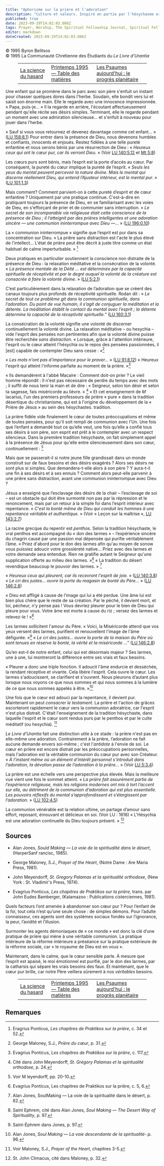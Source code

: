```yaml
---
title: "Aphorisme sur la prière et l'adoration"
description: "Culture et valeurs. Inspiré en partie par l'hésychasme orthodoxe oriental"
published: true
date: 2023-09-29T14:02:03.086Z
tags: Prayer, Worship, The Spiritual Fellowship Journal, Spiritual Fellowship, article
editor: markdown
dateCreated: 2023-09-29T14:02:03.086Z
---
```



<p class="v-card v-sheet theme--light grey lighten-3 px-2">© 1995 Byron Belitsos<br>© 1995 La Communauté Chrétienne des Étudiants du <i>Le Livre d'Urantia</i></p>
<figure class="table chapter-navigator">
  <table>
    <tbody>
      <tr>
        <td>
        <a href="/fr/article/Carol_Hay/The_Science_of_Serendipity">
          <span class="mdi mdi-arrow-left-drop-circle"></span><span class="pl-2">La science du hasard</span>
        </a>
        </td>
        <td>
        <a href="/fr/index/articles_spiritual_fellowship_journal#printemps-1995">
          <span class="mdi mdi-book-open-variant"></span><span class="pl-2">Printemps 1995 — Table des matières</span>
        </a>
        </td>
        <td>
        <a href="/fr/article/Spiritual_Fellowship_Journal/Psalms_Today_Planetary_Progress">
          <span class="pr-2">Les Psaumes aujourd'hui : le progrès planétaire</span><span class="mdi mdi-arrow-right-drop-circle"></span>
        </a>
        </td>
      </tr>
    </tbody>
  </table>
</figure>



Une enfant qui se promène dans le parc avec son père s'enfuit un instant pour chasser quelques dores dans l'herbe. Soudain, elle bondit vers lui et saisit son énorme main. Elle le regarde avec une innocence impressionnée. « Papa, puis-je… » Il la regarde en arrière, l'écoutant affectueusement pendant qu'elle récite ses désirs simples. Terminant, elle le regarde pendant un moment avec une admiration silencieuse… et s'enfuit à nouveau pour jouer dans l'herbe.

« Sauf si vous vous retournez et devenez davantage comme cet enfant… » (<a id="a40_72"></a>[LU 158:8.1](/fr/The_Urantia_Book/158#p8_1)) Pour entrer dans la présence de Dieu, nous devenons humbles et confiants, innocents et enjoués. Restez fidèles à une telle pureté enfantine et nous serons bénis par une résurrection de Dieu : « _Heureux ceux qui ont le cœur pur, car ils verront Dieu._ » (Voir <a id="a40_377"></a>[LU 140:5.12](/fr/The_Urantia_Book/140#p5_12) et [Mt 5:8](/fr/Bible/Matthew/5#v8))

Les cœurs purs sont bénis, mais l’esprit est la porte d’accès au cœur. Par conséquent, la pureté du cœur implique la pureté de l’esprit. « _Seuls les yeux du mental peuvent percevoir la nature divine. Mais le mental qui discerne réellement Dieu, qui entend l’Ajusteur intérieur, est le mental pur._ » (<a id="a42_302"></a>[LU 101:1.3](/fr/The_Urantia_Book/101#p1_3))

Mais comment? Comment parvient-on à cette pureté d’esprit et de cœur enfantine ? Uniquement par une pratique continue. C'est-à-dire en pratiquant toujours la présence de Dieu, en se familiarisant avec les voies de Dieu, en s'efforçant de prier et de communier sans interruption. « _Le secret de son incomparable vie religieuse était cette conscience de la présence de Dieu ; il l’atteignit par des prières intelligentes et une adoration sincère — une communion ininterrompue avec Dieu —..._ » (<a id="a44_494"></a>[LU 196:0.10](/fr/The_Urantia_Book/196#p0_10))

La « communion ininterrompue » signifie que l’esprit est pur dans sa concentration sur Dieu. « La prière sans distraction est l'acte le plus élevé de l'intellect... L'état de prière peut être décrit à juste titre comme un état habituel de calme imperturbable. » [^1]

Deux pratiques en particulier soutiennent la conscience non distraite de la présence de Dieu : la relaxation méditative et la consécration de la volonté. « _La présence mentale de la Déité ... est déterminée par la capacité spirituelle de réceptivité et par le degré auquel la volonté de la créature est consacrée à faire la volonté divine._ » (<a id="a48_345"></a>[LU 5:2.1](/fr/The_Urantia_Book/5#p2_1))

C’est particulièrement dans la relaxation de l’adoration que se créent des canaux toujours plus profonds de réceptivité spirituelle. Rodan dit : « _Le secret de tout ce problème git dans la communion spirituelle, dans l’adoration. Du point de vue humain, il s’agit de conjuguer la méditation et la détente. La méditation établit le contact du mental avec l’esprit ; la détente détermine la capacité de la réceptivité spirituelle._” (<a id="a50_433"></a>[LU 160:3.1](/fr/The_Urantia_Book/160#p3_1))

La consécration de la volonté signifie une volonté de discerner continuellement la volonté divine. La relaxation méditative – ou hesychia – vide l'esprit des pensées non pertinentes afin que la volonté divine puisse être recherchée _sans distraction_. « Lorsque, grâce à l'attention intérieure, l'esprit ou le cœur atteint l'hésychia ou le repos des pensées passionnées, il [est] capable de contempler Dieu sans cesse : »[^2]

« _Les mots n'ont pas d'importance pour le praver..._ » (<a id="a54_57"></a>[LU 91:8.12](/fr/The_Urantia_Book/91#p8_12)) « Heureux l'esprit qui atteint l'informe parfaite au moment de la prière. »[^3]

« Ils demandèrent à l'abbé Macaire : Comment doit-on prier ? Le vieil homme répondit : Il n'est pas nécessaire de perdre du temps avec des mots ; il suffit de nous tenir la main et de dire : « Seigneur, selon ton désir et selon ta sagesse, fais miséricorde au lièvre. » [^4] « Et cet enseignement de $M$ lacarius, l'un des premiers professeurs de prière « pure » dans la tradition désertique du christianisme, qui est à l'origine du développement de la « Prière de Jésus » au sein des hésychastes. tradition.

La prière fidèle vide finalement le cœur de toutes préoccupations et même de toutes pensées, pour qu'il soit rempli de communion avec l'Un. Une fois que l’enfant a demandé tout ce qu’elle veut, une fois qu’elle a confié tous ses désirs à son père, son esprit est prêt à le contempler avec un respect silencieux. Dans la première tradition hésychaste, on fait simplement appel à la présence de Jésus pour qu'elle entre silencieusement dans son cœur, continuellement : [^5]

Mais que se passerait-il si notre jeune fille grandissait dans un monde construit sur de faux besoins et des désirs exagérés ? Alors ses désirs ne sont plus si simples. Que demandera-t-elle alors à son père ? Y aura-t-il une fin à ses désirs et à ses ennuis ? Comment alors peut-elle parvenir à une prière sans distraction, avant une communion ininterrompue avec Dieu ?

Jésus a enseigné que l’esclavage des désirs de la chair – l’esclavage de soi – est un obstacle qui doit être surmonté non pas par la répression et le renoncement, mais par un retour à la simple foi dans l’esprit intérieur avec repentance. « _C'est la bonté même de Dieu qui conduit les hommes à une repentance véritable et authentique._ » (Voir « Leçon sur la maîtrise », <a id="a62_372"></a>[LU 143:2.7](/fr/The_Urantia_Book/143#p2_7))

La racine grecque du repentir est _penthos_. Selon la tradition hésychaste, le vrai penthos est accompagné du « don des larmes » – l’expérience sincère du chagrin causé par une passion mal dépensée qui purifie véritablement l’âme. « Priez d'abord pour le don des larmes afin qu'au moyen de sonow vous puissiez adoucir votre grossièreté native... Priez avec des larmes et votre demande sera entendue. Rien ne gratifie autant le Seigneur qu'une supplication offerte au milieu des larmes. »[^6] « La tradition du désert revendique beaucoup le pouvoir des larmes. » [^7]

« _Heureux ceux qui pleurent, car ils recevront l'esprit de joie._ » (<a id="a66_70"></a>[LU 140:3.8](/fr/The_Urantia_Book/140#p3_8)) « _Le cri des justes... ouvre la porte du magasin de bonté du Père..._ » ([LU 146:2.8](/fr/The_Urantia_Book/146#p2_8))

« Dieu est affligé à cause de l’image qui lui a été perdue. Une âme lui est bien plus chère que le reste de sa création. Par le péché, il devient mort, et toi, pécheur, n’y pense pas ! Vous devriez pleurer pour le bien de Dieu qui pleure pour vous. Votre âme est morte à cause du riz ; versez des larmes et relevez-le ! »[^8]

Les larmes sollicitent l'amour du Père. « Voici, la Miséricorde attend que vos yeux versent des larmes, purifient et renouvellent l'image de l'âme défigurée. »[^9] « _Le cri des justes... ouvre la porte de la maison du Père où sont tenues en réserve la bonté, la vérité et la miséricorde ..._” (<a id="a70_295"></a>[LU 146:2.8](/fr/The_Urantia_Book/146#p2_8))

Qu’en est-il de notre enfant, celui qui est désormais majeur ? Ses larmes, une à une, lui montreront la différence entre ses vrais et faux besoins.

« Pleurer a donc une triple fonction. Il adoucit l'âme endurcie et desséchée, la rendant réceptive et vivante. Cela libère l'esprit. Cela ouvre le cœur. Les larmes s'adoucissent, se clarifient et s'ouvrent. Nous pleurons d’autant plus lorsque nous voyons ce que nous sommes et qui nous sommes à la lumière de ce que nous sommes appelés à être. »[^10]

Une fois que le cœur est adouci par la repentance, il devient pur. Maintenant on peut _consacrer le testament_. La prière et l'action de grâces escorteront rapidement le cœur vers la communion adoratrice, car l'esprit n'est plus distrait. C'était l'enseignement de la tradition hésychaste, dans laquelle l'esprit et le cœur sont rendus purs par le penthos et par le culte méditatif (ou hesychia). [^11]

_Le Livre d'Urantia_ fait une distinction utile à ce stade : la prière n'est pas en elle-même une adoration. Contrairement à la prière, l’adoration ne fait aucune demande envers soi-même ; c'est l'_antidote_ à l'envie de soi. Le cœur en prière est encore distrait par les préoccupations personnelles, mais l'adoration est la véritable communion du cœur pur avec son Créateur. « _À l’instant même où un élément d’intérêt personnel s’introduit dans l’adoration, la dévotion passe de l’adoration à la prière..._ » (Voir <a id="a78_517"></a>[LU 5:3.4](/fr/The_Urantia_Book/5#p3_4))

La prière est une échelle vers une perspective plus élevée. Mais la meilleure vue vient une fois le sommet atteint. « _La prière fait assurément partie de l’expérience religieuse, mais les religions modernes ont mis à tort l’accent sur elle, au détriment de la communion d’adoration qui est plus essentielle. Les pouvoirs réflexifs du mental s’approfondissent et s’élargissent par l’adoration._ » (<a id="a80_398"></a>[LU 102:4.5](/fr/The_Urantia_Book/102#p4_5))

La communion vénérable est la relation ultime, un partage d’amour sans effort, reposant, émouvant et délicieux en soi. (Voir LU : 1616) « L'Hésychia est une adoration continuelle du Dieu toujours présent. » [^12]


## Sources

- Alan Jones, _Sould Making — La voie de la spiritualité dans le désert_, (HarperSanf rancisc, 1985).

- George Maloney, S.J., _Prayer of the Heart_, (Notre Dame : Are Maria Press, 1981).

- John Meyendorff, _St. Gregory Palamas et la spiritualité orthodoxe_, (New York : St. Vladimir's Press, 1974).

- Evagrius Ponticus, _Les chapitres de Praktikos sur la prière_, trans. par John Eudes Bamberger, (Kalamazoo : Publications cisterciennes, 1981).

Quels facteurs l’ont amenée à abandonner son cœur pur ? Pour l’enfant de la foi, tout cela n’est qu’une seule chose : de simples démons. Pour l’adulte connaisseur, ces agents sont des systèmes sociaux fondés sur l’ignorance, la peur, l’avidité et l’illusion.

Surmonter les agents démoniaques de « ce monde » est donc la clé d’une pratique de prière qui mène à une véritable communion. La pratique intérieure de la réforme intérieure a préséance sur la pratique extérieure de la réforme sociale, car « le royaume de Dieu est en vous ».

Maintenant, dans le calme, que le cœur sensible parle. À mesure que l’esprit est apaisé, le moi émotionnel est purifié, par le don des larmes, par la catharsis qui sépare les vrais besoins des faux. Et maintenant, que le cœur pur brille, car notre Père veillera sûrement à nos _véritables_ besoins.




<figure class="table chapter-navigator">
  <table>
    <tbody>
      <tr>
        <td>
        <a href="/fr/article/Carol_Hay/The_Science_of_Serendipity">
          <span class="mdi mdi-arrow-left-drop-circle"></span><span class="pl-2">La science du hasard</span>
        </a>
        </td>
        <td>
        <a href="/fr/index/articles_spiritual_fellowship_journal#printemps-1995">
          <span class="mdi mdi-book-open-variant"></span><span class="pl-2">Printemps 1995 — Table des matières</span>
        </a>
        </td>
        <td>
        <a href="/fr/article/Spiritual_Fellowship_Journal/Psalms_Today_Planetary_Progress">
          <span class="pr-2">Les Psaumes aujourd'hui : le progrès planétaire</span><span class="mdi mdi-arrow-right-drop-circle"></span>
        </a>
        </td>
      </tr>
    </tbody>
  </table>
</figure>

## Remarques

[^1]: Eragrius Ponticus, _Les chapitres de Praktikos sur la prière_, c. 34 et 52.

[^2]: George Maloney, S.J., _Prière du cœur_, p. 31.

[^3]: Evagrius Ponticus, _Les chapitres de Praktikos sur la prière_, c. 117.

[^4]: Cité dans John Meyendorff, _St. Grégory Palamas et la spiritualité orthodoxe_, p. 24.

[^5]: Voir M leyendorff, pp. 20-10.

[^6]: Evagrius Ponticus, Les chapitres de Praktikos sur la prière, c. 5, 6.

[^7]: Alan Jones, SoulMaking — La voie de la spiritualité dans le désert, p. 82.

[^8]: Saint Ephrem, cité dans Alan Jones, _Soul Making — The Desert Way of Spirituality_, p. 97.

[^9]: Saint-Éphrem dans Jones, p. 97.

[^10]: Alan Jones, _Soul Making — La voie descendante de la spiritualité_-.p. 96.

[^11]: Voir Maloney, S.J., _Prayer of the Heart_, chapitres 3-5.

[^12]: St. John Climacus, cité dans Maloney, p. 32.